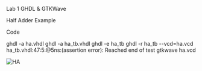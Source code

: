 Lab 1 GHDL & GTKWave


Half Adder Example

Code

ghdl -a ha.vhdl
ghdl -a ha_tb.vhdl
ghdl -e ha_tb
ghdl -r ha_tb --vcd=ha.vcd
ha_tb.vhdl:47:5:@5ns:(assertion error): Reached end of test
gtkwave ha.vcd

![HA](https://github.com/user-attachments/assets/72bc51e2-d792-4065-a8c1-d8bda282c525)




